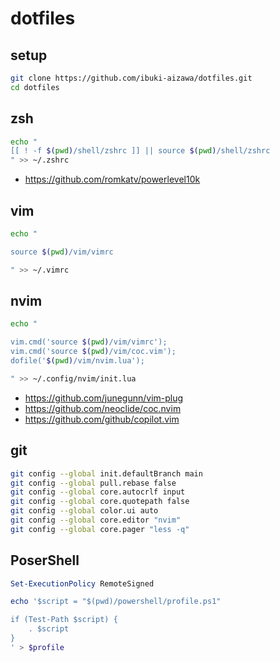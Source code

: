 # dotfiles

## setup

```bash
git clone https://github.com/ibuki-aizawa/dotfiles.git
cd dotfiles
```

## zsh

```zsh
echo "
[[ ! -f $(pwd)/shell/zshrc ]] || source $(pwd)/shell/zshrc
" >> ~/.zshrc
```

- https://github.com/romkatv/powerlevel10k

## vim

```bash
echo "

source $(pwd)/vim/vimrc

" >> ~/.vimrc
```

## nvim

```bash
echo "

vim.cmd('source $(pwd)/vim/vimrc');
vim.cmd('source $(pwd)/vim/coc.vim');
dofile('$(pwd)/vim/nvim.lua');

" >> ~/.config/nvim/init.lua
```

- https://github.com/junegunn/vim-plug
- https://github.com/neoclide/coc.nvim
- https://github.com/github/copilot.vim

## git

```bash
git config --global init.defaultBranch main
git config --global pull.rebase false
git config --global core.autocrlf input
git config --global core.quotepath false
git config --global color.ui auto
git config --global core.editor "nvim"
git config --global core.pager "less -q"
```

## PoserShell

```ps1
Set-ExecutionPolicy RemoteSigned

echo '$script = "$(pwd)/powershell/profile.ps1"

if (Test-Path $script) {
    . $script
}
' > $profile
```
